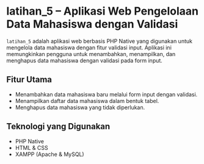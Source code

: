 # latihan_5 – Aplikasi Web Pengelolaan Data Mahasiswa dengan Validasi

`latihan_5` adalah aplikasi web berbasis PHP Native yang digunakan untuk mengelola data mahasiswa dengan fitur validasi input. Aplikasi ini memungkinkan pengguna untuk menambahkan, menampilkan, dan menghapus data mahasiswa dengan validasi pada form input.

## Fitur Utama

- Menambahkan data mahasiswa baru melalui form input dengan validasi.
- Menampilkan daftar data mahasiswa dalam bentuk tabel.
- Menghapus data mahasiswa yang tidak diperlukan.

## Teknologi yang Digunakan

- PHP Native
- HTML & CSS
- XAMPP (Apache & MySQL)



